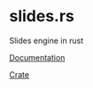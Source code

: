 # slides.rs

Slides engine in rust

[Documentation](https://docs.rs/crate/slides)

[Crate](https://crates.io/crates/slides)
